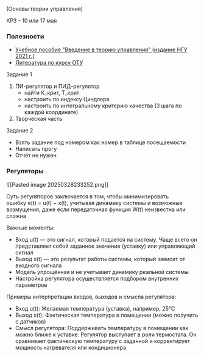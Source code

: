 (Основы теории управления)

КР3 - 10 или 17 мая

### Полезности
- [Учебное пособие "Введение в теорию управления" (издание НГУ 2021 г.)](https://e-lib.nsu.ru/dsweb/Get/Resource-6785/page0000.pdf/view)
- [Литература по курсу ОТУ](https://disk.yandex.ru/d/mTmC30h01DpplQ)

Задание 1
1. ПИ-регулятор и ПИД-регулятор
	- найти К_крит, Т_крит
	- настроить по индексу Циндлера
	- настроить по интегральному критерию качества (3 шага по каждой координате)
2. Творческая часть

Задание 2
- Взять задание под номером как номер в таблице посещаемости
- Написать прогу
- Отчёт не нужен

### Регуляторы


![[Pasted image 20250328233252.png]]


Суть регуляторов заключается в том, чтобы минимизировать ошибку e(t) = u(t) − x(t), учитывая динамику системы и возможные возмущения, даже если передаточная функция W(t) неизвестна или сложна

Важные моменты:
- Вход u(t) — это сигнал, который подается на систему. Чаще всего он представляет собой заданное значение (уставку) или управляющий сигнал
- Выход x(t) — это результат работы системы, который зависит от входного сигнала
- Модель упрощённая и не учитывает динамику реальной системы
- Настройка регулятора осуществляется подбором внутренних параметров

Примеры интерпретации входов, выходов и смысла регулятора:
- Вход u(t): Желаемая температура (уставка), например, 25°C
- Выход x(t): Фактическая температура в помещении (можно получить с датчиков)
- Смысл регулятора: Поддерживать температуру в помещении как можно ближе к уставке. Регулятор выступает в роли термостата. Он сравнивает фактическую температуру с заданной и корректирует мощность нагревателя или кондиционера
